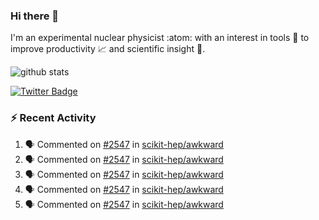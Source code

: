 ### Hi there 👋 

I'm an experimental nuclear physicist :atom: with an interest in tools :wrench: to improve productivity :chart_with_upwards_trend: and scientific insight :telescope:.

![github stats](https://github-readme-stats.vercel.app/api?username=agoose77&show_icons=true&hide_rank=true&hide_title=true&bg_color=30,e76445,904e95&text_color=efe3ec&icon_color=efe3ec)
<!--
**agoose77/agoose77** is a ✨ _special_ ✨ repository because its `README.md` (this file) appears on your GitHub profile.

Here are some ideas to get you started:

- 🔭 I’m currently working on ...
- 🌱 I’m currently learning ...
- 👯 I’m looking to collaborate on ...
- 🤔 I’m looking for help with ...
- 💬 Ask me about ...
- 📫 How to reach me: ...
- 😄 Pronouns: ...
- ⚡ Fun fact: ...
-->

[![Twitter Badge](https://img.shields.io/twitter/follow/agoose77?style=flat-square&logo=Twitter&logoColor=white&color=cornflowerblue)](https://twitter.com/agoose77)

### :zap: Recent Activity

<!--START_SECTION:activity-->
1. 🗣 Commented on [#2547](https://github.com/scikit-hep/awkward/issues/2547) in [scikit-hep/awkward](https://github.com/scikit-hep/awkward)
2. 🗣 Commented on [#2547](https://github.com/scikit-hep/awkward/issues/2547) in [scikit-hep/awkward](https://github.com/scikit-hep/awkward)
3. 🗣 Commented on [#2547](https://github.com/scikit-hep/awkward/issues/2547) in [scikit-hep/awkward](https://github.com/scikit-hep/awkward)
4. 🗣 Commented on [#2547](https://github.com/scikit-hep/awkward/issues/2547) in [scikit-hep/awkward](https://github.com/scikit-hep/awkward)
5. 🗣 Commented on [#2547](https://github.com/scikit-hep/awkward/issues/2547) in [scikit-hep/awkward](https://github.com/scikit-hep/awkward)
<!--END_SECTION:activity-->
